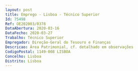 ```yaml
--- 
layout: post
title: Emprego - Lisboa - Técnico Superior
Id: 75498
Ref: OE202003/0378
DataAbertura: 2020-03-16
DataFecho: 2020-03-27
Trabalho: Técnico Superior
Empregador: Direção-Geral do Tesouro e Finanças
Descricao: Área Patrimonial, cf. detalhado em observações
CodigoPostal: 1149-008 LISBOA
Concelho: Lisboa
Distrito: Lisboa
--- 
```

